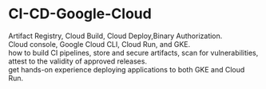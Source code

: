 # CI-CD-Google-Cloud
Artifact Registry, Cloud Build, Cloud Deploy,Binary Authorization.  
Cloud console, Google Cloud CLI, Cloud Run, and GKE.  
how to build CI pipelines, store and secure artifacts, scan for vulnerabilities, attest to the validity of approved releases.<br>
get hands-on experience deploying applications to both GKE and Cloud Run.  

